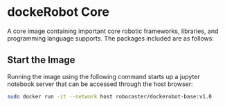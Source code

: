 # dockeRobot Core

A core image containing important core robotic frameworks, libraries, and programming language supports. The packages included are as follows:

## Start the Image

Running the image using the following command starts up a jupyter notebook server that can be accessed through the host browser:

```bash
sudo docker run -it --network host robocaster/dockerobot-base:v1.0
```

